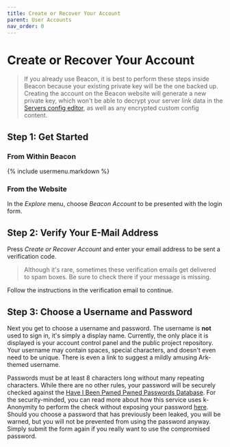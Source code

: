 ```yaml
---
title: Create or Recover Your Account
parent: User Accounts
nav_order: 0
---
```

# Create or Recover Your Account

> If you already use Beacon, it is best to perform these steps inside Beacon because your existing private key will be the one backed up. Creating the account on the Beacon website will generate a new private key, which won't be able to decrypt your server link data in the [Servers config editor](/configs/deployments.markdown), as well as any encrypted custom config content.

## Step 1: Get Started

### From Within Beacon

{% include usermenu.markdown %}

### From the Website

In the _Explore_ menu, choose _Beacon Account_ to be presented with the login form.

## Step 2: Verify Your E-Mail Address

Press _Create or Recover Account_ and enter your email address to be sent a verification code.

> Although it's rare, sometimes these verification emails get delivered to spam boxes. Be sure to check there if your message is missing.

Follow the instructions in the verification email to continue.

## Step 3: Choose a Username and Password

Next you get to choose a username and password. The username is **not** used to sign in, it's simply a display name. Currently, the only place it is displayed is your account control panel and the public project repository. Your username may contain spaces, special characters, and doesn't even need to be unique. There is even a link to suggest a mildly amusing Ark-themed username.

Passwords must be at least 8 characters long without many repeating characters. While there are no other rules, your password will be securely checked against the [Have I Been Pwned Pwned Passwords Database](https://haveibeenpwned.com/Passwords). For the security-minded, you can read more about how this service uses k-Anonymity to perform the check without exposing your password [here](https://www.troyhunt.com/ive-just-launched-pwned-passwords-version-2/#cloudflareprivacyandkanonymity). Should you choose a password that has previously been leaked, you will be warned, but you will not be prevented from using the password anyway. Simply submit the form again if you really want to use the compromised password.